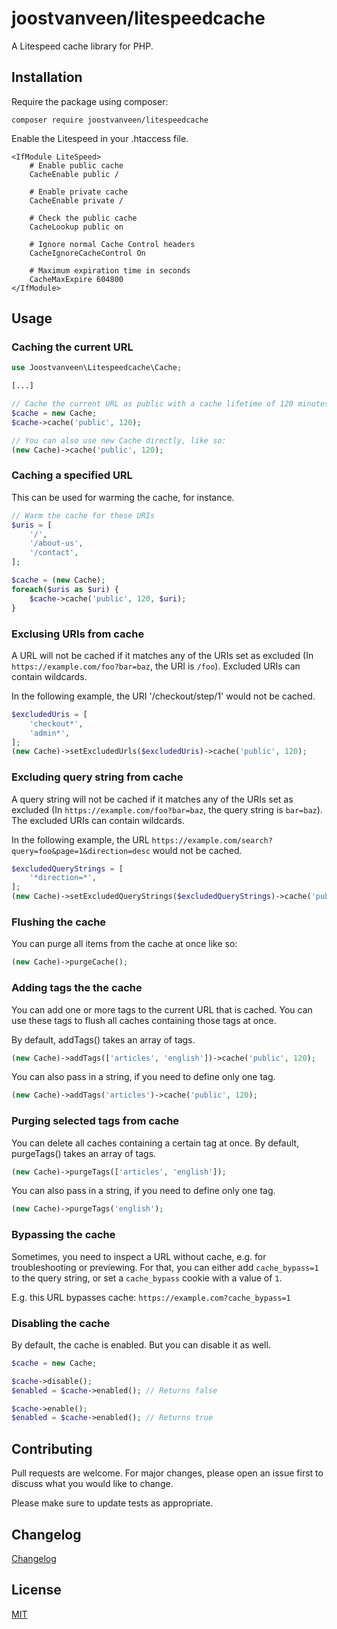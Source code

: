 # joostvanveen/litespeedcache
A Litespeed cache library for PHP.

## Installation
Require the package using composer:
```
composer require joostvanveen/litespeedcache
```

Enable the Litespeed in your .htaccess file.
```
<IfModule LiteSpeed>
    # Enable public cache
    CacheEnable public /
    
    # Enable private cache
    CacheEnable private /
    
    # Check the public cache
    CacheLookup public on
    
    # Ignore normal Cache Control headers
    CacheIgnoreCacheControl On
    
    # Maximum expiration time in seconds
    CacheMaxExpire 604800
</IfModule>
``` 

## Usage
### Caching the current URL
```php
use Joostvanveen\Litespeedcache\Cache;

[...]

// Cache the current URL as public with a cache lifetime of 120 minutes
$cache = new Cache;
$cache->cache('public', 120);

// You can also use new Cache directly, like so:
(new Cache)->cache('public', 120);
```

### Caching a specified URL
This can be used for warming the cache, for instance.

```php
// Warm the cache for these URIs
$uris = [
    '/',
    '/about-us',
    '/contact',
];

$cache = (new Cache);
foreach($uris as $uri) {
    $cache->cache('public', 120, $uri);
}
```

### Exclusing URIs from cache

A URL will not be cached if it matches any of the URIs set as excluded (In `https://example.com/foo?bar=baz`, the URI is `/foo`). Excluded URIs can contain wildcards. 

In the following example, the URI '/checkout/step/1' would not be cached.
```php 
$excludedUris = [
    'checkout*',
    'admin*',
];
(new Cache)->setExcludedUrls($excludedUris)->cache('public', 120);
```

### Excluding query string from cache 

A query string will not be cached if it matches any of the URIs set as excluded 
(In `https://example.com/foo?bar=baz`, the query string is `bar=baz`). The excluded URIs can contain wildcards.

In the following example, the URL `https://example.com/search?query=foo&page=1&direction=desc` would not be cached. 

```php
$excludedQueryStrings = [
    '*direction=*',
];
(new Cache)->setExcludedQueryStrings($excludedQueryStrings)->cache('public', 120);
```
                            
### Flushing the cache

You can purge all items from the cache at once like so:
```php
(new Cache)->purgeCache();
```

### Adding tags the the cache
You can add one or more tags to the current URL that is cached. You can use these tags to flush all caches containing those tags at once.

By default, addTags() takes an array of tags.
```php
(new Cache)->addTags(['articles', 'english'])->cache('public', 120);
``` 

You can also pass in a string, if you need to define only one tag.
```php
(new Cache)->addTags('articles')->cache('public', 120);
```

### Purging selected tags from cache
You can delete all caches containing a certain tag at once. By default, purgeTags() takes an array of tags.
```php
(new Cache)->purgeTags(['articles', 'english']);
``` 

You can also pass in a string, if you need to define only one tag.
```php
(new Cache)->purgeTags('english');
``` 

### Bypassing the cache
Sometimes, you need to inspect a URL without cache, e.g. for troubleshooting or previewing. 
For that, you can either add `cache_bypass=1` to the query string, or set a `cache_bypass` cookie with a value of `1`.

E.g. this URL bypasses cache: `https://example.com?cache_bypass=1`

### Disabling the cache
By default, the cache is enabled. But you can disable it as well.
```php
$cache = new Cache; 

$cache->disable();
$enabled = $cache->enabled(); // Returns false

$cache->enable();
$enabled = $cache->enabled(); // Returns true
```

## Contributing
Pull requests are welcome. For major changes, please open an issue first to discuss what you would like to change.

Please make sure to update tests as appropriate.

## Changelog
[Changelog](/joostvanveen/litespeedcache/blob/master/CHANGELOG.md)

## License
[MIT](/joostvanveen/litespeedcache/blob/master/LICENSE.md)
